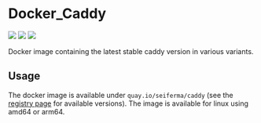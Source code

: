 # Docker_Caddy
[![](https://github.com/seiferma/Docker_Caddy/actions/workflows/docker-deploy.yml/badge.svg?branch=main)](https://github.com/seiferma/Docker_Caddy/actions?query=branch%3Amain+)
[![](https://img.shields.io/github/issues/seiferma/Docker_Caddy.svg)](https://github.com/seiferma/Docker_Caddy/issues)
[![](https://img.shields.io/github/license/seiferma/Docker_Caddy.svg)](https://github.com/seiferma/Docker_Caddy/blob/main/LICENSE)

Docker image containing the latest stable caddy version in various variants.

## Usage
The docker image is available under `quay.io/seiferma/caddy` (see the [registry page](https://quay.io/repository/seiferma/caddy?tab=tags) for available versions). The image is available for linux using amd64 or arm64.
